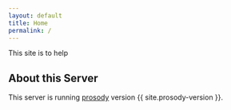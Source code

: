 ```yaml
---
layout: default
title: Home
permalink: /
---
```


This site is to help 


## About this Server

This server is running [prosody](https://prosody.im) version {{ site.prosody-version }}. 
